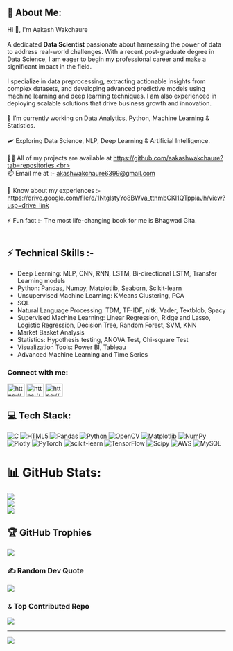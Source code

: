 ## 💫 About Me:
Hi 👋, I'm Aakash Wakchaure<br><br>
A dedicated <b>Data Scientist</b> passionate about harnessing the power of data to address real-world challenges. With a recent post-graduate degree in Data Science, I am eager to begin my professional career and make a significant impact in the field.<br><br>
I specialize in data preprocessing, extracting actionable insights from complex datasets, and developing advanced predictive models using machine learning and deep learning techniques. I am also experienced in deploying scalable solutions that drive business growth and innovation.<br><br>🔭 I’m currently working on Data Analytics, Python, Machine Learning & Statistics.<br><br>🛩️ Exploring Data Science, NLP, Deep Learning & Artificial Intelligence.
<br><br>👨‍💻 All of my projects are available at https://github.com/aakashwakchaure?tab=repositories.<br><br>📫 Email me at :-  akashwakchaure6399@gmail.com<br><br>📄 Know about my experiences :- https://drive.google.com/file/d/1NtglstyYo8BWva_ttnmbCKI1QTppiaJh/view?usp=drive_link<br><br>⚡ Fun fact :- The most life-changing book for me is Bhagwad Gita.<br><br>


## ⚡ Technical Skills :-
- Deep Learning: MLP, CNN, RNN, LSTM, Bi-directional LSTM, Transfer Learning models
- Python: Pandas, Numpy, Matplotlib, Seaborn, Scikit-learn
- Unsupervised Machine Learning: KMeans Clustering, PCA
- SQL
- Natural Language Processing: TDM, TF-IDF, nltk, Vader, Textblob, Spacy
- Supervised Machine Learning: Linear Regression, Ridge and Lasso, Logistic Regression, Decision Tree, Random Forest, SVM, KNN
- Market Basket Analysis
- Statistics: Hypothesis testing, ANOVA Test, Chi-square Test
- Visualization Tools: Power BI, Tableau
- Advanced Machine Learning and Time Series

<h3 align="left">Connect with me:</h3>
<p align="left">
<a href="https://linkedin.com/in/https://www.linkedin.com/in/aakash-wakchaure-804258299/" target="blank"><img align="center" src="https://raw.githubusercontent.com/rahuldkjain/github-profile-readme-generator/master/src/images/icons/Social/linked-in-alt.svg" alt="https://www.linkedin.com/in/aakash-wakchaure-804258299/" height="30" width="40" /></a>
<a href="https://kaggle.com/https://www.kaggle.com/aakashwakchaure" target="blank"><img align="center" src="https://raw.githubusercontent.com/rahuldkjain/github-profile-readme-generator/master/src/images/icons/Social/kaggle.svg" alt="https://www.kaggle.com/aakashwakchaure" height="30" width="40" /></a>
<a href="https://instagram.com/https://www.instagram.com/_aakash_96k/profilecard/?igsh=dnlqogz3cnz4cgmw" target="blank"><img align="center" src="https://raw.githubusercontent.com/rahuldkjain/github-profile-readme-generator/master/src/images/icons/Social/instagram.svg" alt="https://www.instagram.com/_aakash_96k/profilecard/?igsh=dnlqogz3cnz4cgmw" height="30" width="40" /></a>
</p>

## 💻 Tech Stack:
![C](https://img.shields.io/badge/c-%2300599C.svg?style=for-the-badge&logo=c&logoColor=white) ![HTML5](https://img.shields.io/badge/html5-%23E34F26.svg?style=for-the-badge&logo=html5&logoColor=white) ![Pandas](https://img.shields.io/badge/pandas-%23150458.svg?style=for-the-badge&logo=pandas&logoColor=white) ![Python](https://img.shields.io/badge/python-3670A0?style=for-the-badge&logo=python&logoColor=ffdd54) ![OpenCV](https://img.shields.io/badge/opencv-%23white.svg?style=for-the-badge&logo=opencv&logoColor=white) ![Matplotlib](https://img.shields.io/badge/Matplotlib-%23ffffff.svg?style=for-the-badge&logo=Matplotlib&logoColor=black) ![NumPy](https://img.shields.io/badge/numpy-%23013243.svg?style=for-the-badge&logo=numpy&logoColor=white) ![Plotly](https://img.shields.io/badge/Plotly-%233F4F75.svg?style=for-the-badge&logo=plotly&logoColor=white) ![PyTorch](https://img.shields.io/badge/PyTorch-%23EE4C2C.svg?style=for-the-badge&logo=PyTorch&logoColor=white) ![scikit-learn](https://img.shields.io/badge/scikit--learn-%23F7931E.svg?style=for-the-badge&logo=scikit-learn&logoColor=white) ![TensorFlow](https://img.shields.io/badge/TensorFlow-%23FF6F00.svg?style=for-the-badge&logo=TensorFlow&logoColor=white) ![Scipy](https://img.shields.io/badge/SciPy-%230C55A5.svg?style=for-the-badge&logo=scipy&logoColor=%white) ![AWS](https://img.shields.io/badge/AWS-%23FF9900.svg?style=for-the-badge&logo=amazon-aws&logoColor=white) ![MySQL](![MySQL](https://img.shields.io/badge/mysql-4479A1.svg?style=for-the-badge&logo=mysql&logoColor=white))
# 📊 GitHub Stats:
![](https://github-readme-stats.vercel.app/api?username=aakashwakchaure&theme=dark&hide_border=false&include_all_commits=true&count_private=true)<br/>
![](https://github-readme-streak-stats.herokuapp.com/?user=aakashwakchaure&theme=dark&hide_border=false)<br/>
![](https://github-readme-stats.vercel.app/api/top-langs/?username=aakashwakchaure&theme=dark&hide_border=false&include_all_commits=true&count_private=true&layout=compact)

## 🏆 GitHub Trophies
![](https://github-profile-trophy.vercel.app/?username=aakashwakchaure&theme=radical&no-frame=false&no-bg=true&margin-w=4)

### ✍️ Random Dev Quote
![](https://quotes-github-readme.vercel.app/api?type=horizontal&theme=radical)

### 🔝 Top Contributed Repo
![](https://github-contributor-stats.vercel.app/api?username=aakashwakchaure&limit=5&theme=dark&combine_all_yearly_contributions=true)

---
[![](https://visitcount.itsvg.in/api?id=aakashwakchaure&icon=0&color=0)](https://visitcount.itsvg.in)

<!-- Proudly created with GPRM ( https://gprm.itsvg.in ) -->
